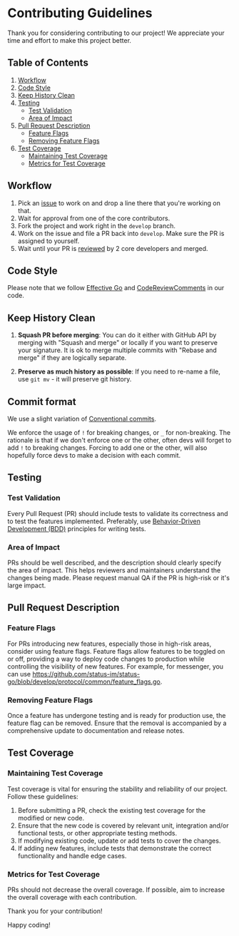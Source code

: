 # Contributing Guidelines

Thank you for considering contributing to our project! We appreciate your time and effort to make this project better.

## Table of Contents
1. [Workflow](#workflow)
2. [Code Style](#code-style)
3. [Keep History Clean](#keep-history-clean)
4. [Testing](#testing)
   - [Test Validation](#test-validation)
   - [Area of Impact](#area-of-impact)
5. [Pull Request Description](#pull-request-description)
   - [Feature Flags](#feature-flags)
   - [Removing Feature Flags](#removing-feature-flags)
6. [Test Coverage](#test-coverage)
   - [Maintaining Test Coverage](#maintaining-test-coverage)
   - [Metrics for Test Coverage](#metrics-for-test-coverage)

## Workflow

1. Pick an [issue](https://github.com/status-im/status-go/issues) to work on and drop a line there that you're working on that.
2. Wait for approval from one of the core contributors.
3. Fork the project and work right in the `develop` branch.
4. Work on the issue and file a PR back into `develop`. Make sure the PR is assigned to yourself.
5. Wait until your PR is [reviewed](https://hackmd.io/s/B1AenvFU-) by 2 core developers and merged.

## Code Style

Please note that we follow [Effective Go](https://golang.org/doc/effective_go.html) and [CodeReviewComments](https://github.com/golang/go/wiki/CodeReviewComments) in our code.

## Keep History Clean

1. **Squash PR before merging**: You can do it either with GitHub API by merging with "Squash and merge" or locally if you want to preserve your signature. It is ok to merge multiple commits with "Rebase and merge" if they are logically separate.

2. **Preserve as much history as possible**: If you need to re-name a file, use `git mv` - it will preserve git history.

## Commit format

We use a slight variation of [Conventional commits](https://www.conventionalcommits.org/en/v1.0.0/).

We enforce the usage of `!` for breaking changes, or `_` for non-breaking. The rationale is that
if we don't enforce one or the other, often devs will forget to add `!` to breaking changes.
Forcing to add one or the other, will also hopefully force devs to make a decision with each commit.

## Testing

### Test Validation

Every Pull Request (PR) should include tests to validate its correctness and to test the features implemented. Preferably, use [Behavior-Driven Development (BDD)](https://en.wikipedia.org/wiki/Behavior-driven_development) principles for writing tests.

### Area of Impact

PRs should be well described, and the description should clearly specify the area of impact. This helps reviewers and maintainers understand the changes being made.
Please request manual QA if the PR is high-risk or it's large impact.

## Pull Request Description

### Feature Flags

For PRs introducing new features, especially those in high-risk areas, consider using feature flags. Feature flags allow features to be toggled on or off, providing a way to deploy code changes to production while controlling the visibility of new features.
For example, for messenger, you can use https://github.com/status-im/status-go/blob/develop/protocol/common/feature_flags.go.

### Removing Feature Flags

Once a feature has undergone testing and is ready for production use, the feature flag can be removed. Ensure that the removal is accompanied by a comprehensive update to documentation and release notes.

## Test Coverage

### Maintaining Test Coverage

Test coverage is vital for ensuring the stability and reliability of our project. Follow these guidelines:

1. Before submitting a PR, check the existing test coverage for the modified or new code.
2. Ensure that the new code is covered by relevant unit, integration and/or functional tests, or other appropriate testing methods.
3. If modifying existing code, update or add tests to cover the changes.
4. If adding new features, include tests that demonstrate the correct functionality and handle edge cases.

### Metrics for Test Coverage

PRs should not decrease the overall coverage. If possible, aim to increase the overall coverage with each contribution.

Thank you for your contribution!

Happy coding!